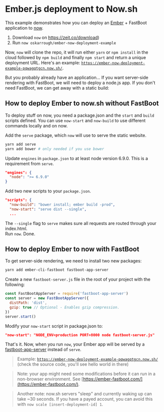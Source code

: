 # Ember.js deployment to Now.sh

This example demonstrates how you can deploy an [Ember](http://emberjs.com/) + FastBoot application to [now](https://now.sh/).

1. Download `now` on https://zeit.co/download)
2. Run `now oskarrough/ember-now-deployment-example`

Now, `now` will clone the repo, it will run either `yarn` or `npm install` in the cloud followed by `npm build` and finally `npm start` and return a unique deployment URL. Here's an example: [`https://ember-now-deployment-example-pqwagqtgcn.now.sh/`](https://ember-now-deployment-example-pqwagqtgcn.now.sh/).

But you probably already have an application… If you want server-side rendering with FastBoot, we will need to deploy a node.js app. If you don't need FastBoot, we can get away with a static build:

## How to deploy Ember to now.sh without FastBoot

To deploy stuff on now, you need a package.json and the `start` and `build` scripts defined. You can use `now-start` and `now-build` to use different commands locally and on now.

Add the `serve` package, which `now` will use to serve the static website.  

```bash
yarn add serve
yarn add bower # only needed if you use bower
```

Update `engines` in `package.json` to at least node version 6.9.0. This is a requirement from `serve`. 

```json
"engines": {
  "node": ">= 6.9.0"
}
```

Add two new scripts to your `package.json`.

```json
"scripts": {
  "now-build": "bower install; ember build -prod",
  "now-start": "serve dist --single",
  ...
```

The `--single` flag to `serve` makes sure all requests are routed through your index.html.  
Run `now`. Done.

## How to deploy Ember to now with FastBoot

To get server-side rendering, we need to install two new packages:

```bash
yarn add ember-cli-fastboot fastboot-app-server
```

Create a new `fastboot-server.js` file in the root of your project with the following:

```js
const FastBootAppServer = require('fastboot-app-server')
const server = new FastBootAppServer({
  distPath: 'dist',
  gzip: true // Optional - Enables gzip compression.
})
server.start()
```

Modify your `now-start` script in package.json to:

```json
"now-start": "NODE_ENV=production PORT=8000 node fastboot-server.js"
```

That's it. Now, when you run `now`, your Ember app will be served by a [fastboot-app-server](https://github.com/ember-fastboot/fastboot-app-server#quick-start) instead of `serve`.

> Example: [`https://ember-now-deployment-example-pqwagqtgcn.now.sh/`](https://ember-now-deployment-example-pqwagqtgcn.now.sh/) (check the source code, you'll see hello world in there)

> Note: your app might need some modifications before it can run in a non-browser environment. See [https://ember-fastboot.com/](https://ember-fastboot.com/).

> Another note: now.sh servers "sleep" and currently waking up can take ~30 seconds. If you have a payed account, you can avoid this with `now scale [insert-deployment-id] 1`.

